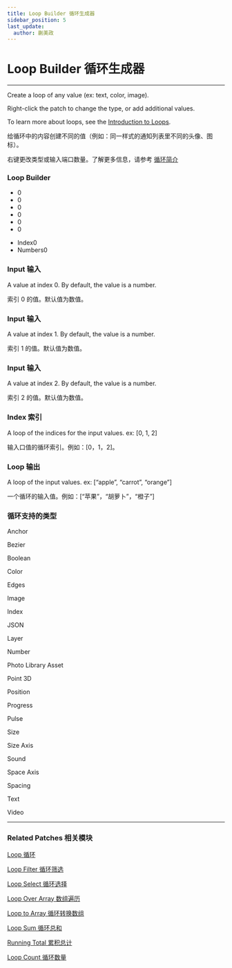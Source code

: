 ```yaml
---
title: Loop Builder 循环生成器
sidebar_position: 5
last_update:
  author: 蒯美政
---
```


# Loop Builder 循环生成器

---

Create a loop of any value (ex: text, color, image).

Right-click the patch to change the type, or add additional values.

To learn more about loops, see the [Introduction to Loops](./../Concepts/Loop.md).

给循环中的内容创建不同的值（例如：同一样式的通知列表里不同的头像、图标）。

右键更改类型或输入端口数量。了解更多信息，请参考 [循环简介](./../Concepts/Loop.md)

<div className="patch-container">
    <div className="patch loop">
        <h3>Loop Builder</h3>
        <ul className="inputs">
            <li><span>0</span></li>
            <li><span>0</span></li>
            <li><span>0</span></li>
            <li><span>0</span></li>
            <li><span>0</span></li>
            <li><span>0</span></li>
        </ul>
        <ul className="outputs">
            <li>Index<span>0</span></li>
            <li>Numbers<span>0</span></li>
        </ul>
    </div>
</div>

### Input 输入

A value at index 0. By default, the value is a number.

索引 0 的值。默认值为数值。

### Input 输入

A value at index 1. By default, the value is a number.

索引 1 的值。默认值为数值。

### Input 输入

A value at index 2. By default, the value is a number.

索引 2 的值。默认值为数值。

### Index 索引

A loop of the indices for the input values. ex: [0, 1, 2]

输入口值的循环索引。例如：[0，1，2]。

### Loop 输出

A loop of the input values. ex: [“apple”, “carrot”, “orange”]

一个循环的输入值。例如：[“苹果”，“胡萝卜”，“橙子”]

### 循环支持的类型

Anchor

Bezier

Boolean

Color

Edges

Image

Index

JSON

Layer

Number

Photo Library Asset

Point 3D

Position

Progress

Pulse

Size

Size Axis

Sound

Space Axis

Spacing

Text

Video

---

### Related Patches 相关模块

[Loop 循环](./Loop.md)

[Loop Filter 循环筛选](./Loop%20Filter.md)

[Loop Select 循环选择](./Loop%20Select.md)

[Loop Over Array 数组遍历](./Loop%20Over%20Array.md)

[Loop to Array 循环转换数组](./Loop%20to%20Array.md)

[Loop Sum 循环总和](./Loop%20Sum.md)

[Running Total 累积总计](./Running%20Total.md)

[Loop Count 循环数量](./Loop%20Count.md)
